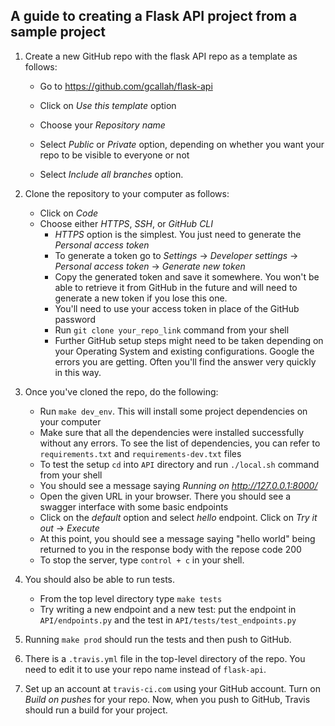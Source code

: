 <h2>A guide to creating a Flask API project from a sample project</h2>





1. Create a new GitHub repo with the flask API repo as a template as follows:

   - Go to https://github.com/gcallah/flask-api

   - Click on *Use this template* option

   - Choose your *Repository name* 

   - Select *Public* or *Private* option, depending on whether you want your repo to be visible to everyone or not

   - Select *Include all branches* option.

2. Clone the repository to your computer as follows:

   - Click on *Code*
   - Choose either *HTTPS*, *SSH*, or *GitHub CLI* 
     	- *HTTPS* option is the simplest. You just need to generate the *Personal access token*
     	- To generate a token go to *Settings* -> *Developer settings* -> *Personal access token* -> *Generate new token*
     	- Copy the generated token and save it somewhere. You won't be able to retrieve it from GitHub in the future and will need to generate a new token if you lose this one.
     	- You'll need to use your access token in place of the GitHub password 
     	- Run ```git clone your_repo_link``` command from your shell
     	- Further GitHub setup steps might need to be taken depending on your Operating System and existing configurations. Google the errors you are getting. Often you'll find the answer very quickly in this way. 

3. Once you've cloned the repo, do the following:

   - Run ```make dev_env```. This will install some project dependencies on your computer 
   - Make sure that all the dependencies were installed successfully without any errors. To see the list of dependencies, you can refer to ```requirements.txt``` and ```requirements-dev.txt``` files
   - To test the setup ```cd``` into ```API``` directory and run ```./local.sh``` command from your shell 
   - You should see a message saying *Running on http://127.0.0.1:8000/*
   - Open the given URL in your browser. There you should see a swagger interface with some basic endpoints
   - Click on the *default* option and select *hello* endpoint. Click on *Try it out* -> *Execute*
   - At this point, you should see a message saying "hello world" being returned to you in the response body with the repose code 200
   - To stop the server, type ```control + c``` in your shell. 

4. You should also be able to run tests.
   - From the top level directory type `make tests`
   - Try writing a new endpoint and a new test: put the endpoint in `API/endpoints.py` and the test in `API/tests/test_endpoints.py`

5. Running `make prod` should run the tests and then push to GitHub.

6. There is a `.travis.yml` file in the top-level directory of the repo. You need to edit it to use your repo name instead of `flask-api`.

7. Set up an account at `travis-ci.com` using your GitHub account. Turn on *Build on pushes* for your repo. Now, when you push to GitHub, Travis should run a build for your project.  

